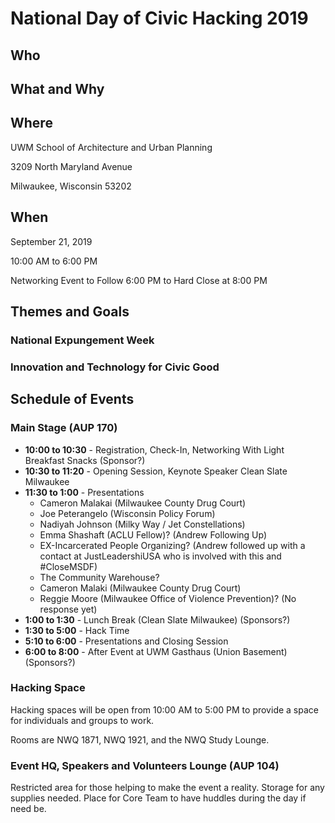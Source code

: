 # National Day of Civic Hacking 2019

## Who

## What and Why

## Where
UWM School of Architecture and Urban Planning

3209 North Maryland Avenue

Milwaukee, Wisconsin 53202

## When
September 21, 2019

10:00 AM to 6:00 PM

Networking Event to Follow 6:00 PM to Hard Close at 8:00 PM

## Themes and Goals

### National Expungement Week

### Innovation and Technology for Civic Good

## Schedule of Events

### Main Stage (AUP 170)

* **10:00 to 10:30** - Registration, Check-In, Networking With Light Breakfast Snacks (Sponsor?)
* **10:30 to 11:20** - Opening Session, Keynote Speaker Clean Slate Milwaukee
* **11:30 to 1:00** - Presentations
    * Cameron Malakai (Milwaukee County Drug Court)
    * Joe Peterangelo (Wisconsin Policy Forum)
    * Nadiyah Johnson (Milky Way / Jet Constellations)
    * Emma Shashaft (ACLU Fellow)? (Andrew Following Up)
    * EX-Incarcerated People Organizing? (Andrew followed up with a contact at JustLeadershiUSA who is involved with this and #CloseMSDF)
    * The Community Warehouse?
    * Cameron Malaki (Milwaukee County Drug Court)
    * Reggie Moore (Milwaukee Office of Violence Prevention)? (No response yet)
* **1:00 to 1:30** - Lunch Break (Clean Slate Milwaukee) (Sponsors?)
* **1:30 to 5:00** - Hack Time
* **5:10 to 6:00** - Presentations and Closing Session
* **6:00 to 8:00** - After Event at UWM Gasthaus (Union Basement) (Sponsors?)

### Hacking Space
Hacking spaces will be open from 10:00 AM to 5:00 PM to provide a space for individuals and groups to work.

Rooms are NWQ 1871, NWQ 1921, and the NWQ Study Lounge.

### Event HQ, Speakers and Volunteers Lounge (AUP 104)

Restricted area for those helping to make the event a reality. Storage for any supplies needed. Place for Core Team to have huddles during the day if need be.
